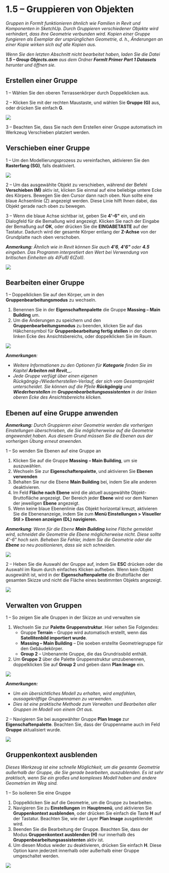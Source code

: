 # 1.5 – Gruppieren von Objekten

_Gruppen in FormIt funktionieren ähnlich wie Familien in Revit und Komponenten in SketchUp. Durch Gruppieren verschiedener Objekte wird verhindert, dass ihre Geometrie verbunden wird. Kopien einer Gruppe fungieren als Exemplar der ursprünglichen Geometrie, d. h., Änderungen an einer Kopie wirken sich auf alle Kopien aus._

_Wenn Sie den letzten Abschnitt nicht bearbeitet haben, laden Sie die Datei_ _**1.5 – Group Objects.axm**_ _aus dem Ordner_ _**FormIt Primer Part 1 Datasets** herunter und öffnen sie._

## **Erstellen einer Gruppe**

1 – Wählen Sie den oberen Terrassenkörper durch Doppelklicken aus.

2 – Klicken Sie mit der rechten Maustaste, und wählen Sie **Gruppe \(G\)** aus, oder drücken Sie einfach **G**.

![](../../.gitbook/assets/0%20%281%29.jpeg)

3 – Beachten Sie, dass Sie nach dem Erstellen einer Gruppe automatisch im Werkzeug Verschieben platziert werden.

## **Verschieben einer Gruppe**

1 – Um den Modellierungsprozess zu vereinfachen, aktivieren Sie den **Rasterfang \(SG\)**, falls deaktiviert.

![](../../.gitbook/assets/1%20%2814%29.png)

2 – Um das ausgewählte Objekt zu verschieben, während der Befehl **Verschieben \(M\)** aktiv ist, klicken Sie einmal auf eine beliebige untere Ecke des Körpers. Bewegen Sie den Cursor dann nach oben. Nun sollte eine blaue Achsenlinie \(Z\) angezeigt werden. Diese Linie hilft Ihnen dabei, das Objekt gerade nach oben zu bewegen.

3 – Wenn die blaue Achse sichtbar ist, geben Sie **4'-6"** ein, und ein Dialogfeld für die Bemaßung wird angezeigt. Klicken Sie nach der Eingabe der Bemaßung auf **OK**, oder drücken Sie die **EINGABETASTE** auf der Tastatur. Dadurch wird der gesamte Körper entlang der **Z-Achse** von der Grundplatte nach oben verschoben.

_**Anmerkung:**_ _Ähnlich wie in Revit können Sie auch_ _**4'6**,_ _**4'6"**_ _oder_ _**4.5** eingeben. Das Programm interpretiert den Wert bei Verwendung von britischen Einheiten als 4\(Fuß\) 6\(Zoll\)._

![](../../.gitbook/assets/2%20%282%29.png)

## **Bearbeiten einer Gruppe**

1 – Doppelklicken Sie auf den Körper, um in den **Gruppenbearbeitungsmodus** zu wechseln.

1. Benennen Sie in der **Eigenschaftenpalette** die Gruppe **Massing – Main Building** um.
2. Um die Änderungen zu speichern und den **Gruppenbearbeitungsmodus** zu beenden, klicken Sie auf das Häkchensymbol für **Gruppenbearbeitung fertig stellen** in der oberen linken Ecke des Ansichtsbereichs, oder doppelklicken Sie im Raum.

![](../../.gitbook/assets/3%20%2812%29.png)

_**Anmerkungen**:_

* _Weitere Informationen zu den Optionen für_ _**Kategorie**_ _finden Sie im Kapitel_ _**Arbeiten mit Revit**__._‌
* _Jede Gruppe verfügt über einen eigenen Rückgängig-/Wiederherstellen-Verlauf, der sich vom Gesamtprojekt unterscheidet. Sie können auf die Pfeile_ _**Rückgängig**_ _und_ _**Wiederherstellen**_ _im_ _**Gruppenbearbeitungsassistenten**_ _in der linken oberen Ecke des Ansichtsbereichs klicken._

## **Ebenen auf eine Gruppe anwenden**

_**Anmerkung:**_ _Durch Gruppieren einer Geometrie werden die vorherigen Einstellungen überschrieben, die Sie möglicherweise auf die Geometrie angewendet haben. Aus diesem Grund müssen Sie die Ebenen aus der vorherigen Übung erneut anwenden._

1 – So wenden Sie Ebenen auf eine Gruppe an

1. Klicken Sie auf die Gruppe **Massing** **– Main Building**, um sie auszuwählen.
2. Wechseln Sie zur **Eigenschaftenpalette**, und aktivieren Sie **Ebenen verwenden**
3. Behalten Sie nur die Ebene **Main Building** bei, indem Sie alle anderen deaktivieren.
4. Im Feld **Fläche nach Ebene** wird die aktuell ausgewählte Objekt-Bruttofläche angezeigt. Der Bereich jeder **Ebene** wird vor dem Namen der jeweiligen **Ebene** angezeigt.
5. Wenn keine blaue Ebenenlinie das Objekt horizontal kreuzt, aktivieren Sie die Ebenenanzeige, indem Sie zum **Menü Einstellungen &gt; Visueller Stil &gt; Ebenen anzeigen \(DL\) navigieren.**

_**Anmerkung**: Wenn für die Ebene_ _**Main Building**_ _keine Fläche gemeldet wird, schneidet die Geometrie die Ebene möglicherweise nicht. Diese sollte 4'-6" hoch sein. Beheben Sie Fehler, indem Sie die Geometrie oder die_ _**Ebene**_ _so neu positionieren, dass sie sich schneiden._

![](../../.gitbook/assets/levels-to-groups.png)

2 – Heben Sie die Auswahl der Gruppe auf, indem Sie **ESC** drücken oder die Auswahl im Raum durch einfaches Klicken aufheben. Wenn kein Objekt ausgewählt ist, wird in der **Eigenschaftenpalette** die Bruttofläche der gesamten Skizze und nicht die Fläche eines bestimmten Objekts angezeigt.

![](../../.gitbook/assets/5%20%2815%29.png)

## **Verwalten von Gruppen**

1 – So zeigen Sie alle Gruppen in der Skizze an und verwalten sie

1. Wechseln Sie zur **Palette Gruppenstruktur**. Hier sehen Sie Folgendes:
   * Gruppe **Terrain** – Gruppe wird automatisch erstellt, wenn das **Satellitenbild importiert wurde**.
   * **Massing – Main Building** – Die soeben erstellte Geometriegruppe für den Gebäudekörper.
   * **Group 2** – Unbenannte Gruppe, die das Grundrissbild enthält.
2. Um **Gruppe 2** über die Palette Gruppenstruktur umzubenennen, doppelklicken Sie auf **Group 2** und geben dann **Plan Image** ein.

![](../../.gitbook/assets/6%20%284%29.png)

_**Anmerkungen:**_

* _Um ein übersichtliches Modell zu erhalten, wird empfohlen, aussagekräftige Gruppennamen zu verwenden._
* _Dies ist eine praktische Methode zum Verwalten und Bearbeiten aller Gruppen im Modell von einem Ort aus._

2 – Navigieren Sie bei ausgewählter Gruppe **Plan Image** zur **Eigenschaftenpalette**. Beachten Sie, dass der Gruppenname auch im Feld **Gruppe** aktualisiert wurde.

![](../../.gitbook/assets/7.png)

## **Gruppenkontext ausblenden**

_Dieses Werkzeug ist eine schnelle Möglichkeit, um die gesamte Geometrie außerhalb der Gruppe, die Sie gerade bearbeiten, auszublenden. Es ist sehr praktisch, wenn Sie ein großes und komplexes Modell haben und andere Geometrien im Weg sind._

1 – So isolieren Sie eine Gruppe

1. Doppelklicken Sie auf die Geometrie, um die Gruppe zu bearbeiten.
2. Navigieren Sie zu **Einstellungen** im **Hauptmenü**, und aktivieren Sie **Gruppenkontext ausblenden**, oder drücken Sie einfach die Taste **H** auf der Tastatur. Beachten Sie, wie der Layer **Plan Image** ausgeblendet wird.
3. Beenden Sie die Bearbeitung der Gruppe. Beachten Sie, dass der Modus **Gruppenkontext ausblenden \(H\)** nur innerhalb des **Gruppenbearbeitungsassistenten** aktiv ist.
4. Um diesen Modus wieder zu deaktivieren, drücken Sie einfach **H**. Diese Option kann jederzeit innerhalb oder außerhalb einer Gruppe umgeschaltet werden.

![](../../.gitbook/assets/8%20%285%29.png)

